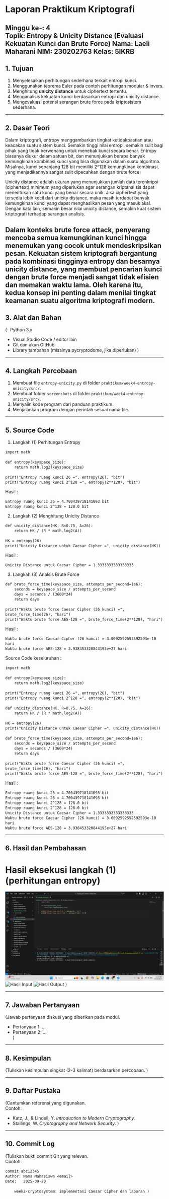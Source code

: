 # Laporan Praktikum Kriptografi
Minggu ke-: 4  
Topik: Entropy & Unicity Distance (Evaluasi Kekuatan Kunci dan Brute Force)
Nama: Laeli Maharani
NIM: 230202763
Kelas: 5IKRB
---

## 1. Tujuan
1. Menyelesaikan perhitungan sederhana terkait entropi kunci.  
2. Menggunakan teorema Euler pada contoh perhitungan modular & invers.  
3. Menghitung **unicity distance** untuk ciphertext tertentu.  
4. Menganalisis kekuatan kunci berdasarkan entropi dan unicity distance.  
5. Mengevaluasi potensi serangan brute force pada kriptosistem sederhana.  
---

## 2. Dasar Teori
Dalam kriptografi, entropy menggambarkan tingkat ketidakpastian atau keacakan suatu sistem kunci. Semakin tinggi nilai entropi, semakin sulit bagi pihak yang tidak berwenang untuk menebak kunci secara benar. Entropy biasanya diukur dalam satuan bit, dan menunjukkan berapa banyak kemungkinan kombinasi kunci yang bisa digunakan dalam suatu algoritma. Misalnya, kunci sepanjang 128 bit memiliki 2^128 kemungkinan kombinasi, yang menjadikannya sangat sulit dipecahkan dengan brute force.

Unicity distance adalah ukuran yang menunjukkan jumlah data terenkripsi (ciphertext) minimum yang diperlukan agar serangan kriptanalisis dapat menentukan satu kunci yang benar secara unik. Jika ciphertext yang tersedia lebih kecil dari unicity distance, maka masih terdapat banyak kemungkinan kunci yang dapat menghasilkan pesan yang masuk akal. Dengan kata lain, semakin besar nilai unicity distance, semakin kuat sistem kriptografi terhadap serangan analisis.

Dalam konteks brute force attack, penyerang mencoba semua kemungkinan kunci hingga menemukan yang cocok untuk mendeskripsikan pesan. Kekuatan sistem kriptografi bergantung pada kombinasi tingginya entropy dan besarnya unicity distance, yang membuat pencarian kunci dengan brute force menjadi sangat tidak efisien dan memakan waktu lama. Oleh karena itu, kedua konsep ini penting dalam menilai tingkat keamanan suatu algoritma kriptografi modern.
---

## 3. Alat dan Bahan
(- Python 3.x  
- Visual Studio Code / editor lain  
- Git dan akun GitHub  
- Library tambahan (misalnya pycryptodome, jika diperlukan)  )

---

## 4. Langkah Percobaan

1. Membuat file `entropy-unicity.py` di folder `praktikum/week4-entropy-unicity/src/`.
2. Membuat folder `screenshots` di folder `praktikum/week4-entropy-unicity/src/`.
2. Menyalin kode program dari panduan praktikum.
3. Menjalankan program dengan perintah sesuai nama file.

---

## 5. Source Code
1. Langkah (1) Perhitungan Entropy
```
import math

def entropy(keyspace_size):
    return math.log2(keyspace_size)

print("Entropy ruang kunci 26 =", entropy(26), "bit")
print("Entropy ruang kunci 2^128 =", entropy(2**128), "bit")
```
Hasil :
```
Entropy ruang kunci 26 = 4.700439718141093 bit
Entropy ruang kunci 2^128 = 128.0 bit
```

2. Langkah (2) Menghitung Unicity Distance
```
def unicity_distance(HK, R=0.75, A=26):
    return HK / (R * math.log2(A))

HK = entropy(26)
print("Unicity Distance untuk Caesar Cipher =", unicity_distance(HK))
```
Hasil :
```
Unicity Distance untuk Caesar Cipher = 1.3333333333333333
```

3. Langkah (3) Analsis Brute Force
```
def brute_force_time(keyspace_size, attempts_per_second=1e6):
    seconds = keyspace_size / attempts_per_second
    days = seconds / (3600*24)
    return days

print("Waktu brute force Caesar Cipher (26 kunci) =", brute_force_time(26), "hari")
print("Waktu brute force AES-128 =", brute_force_time(2**128), "hari")
```
Hasil :
```
Waktu brute force Caesar Cipher (26 kunci) = 3.0092592592592593e-10 hari
Waktu brute force AES-128 = 3.938453320844195e+27 hari
```

Source Code keseluruhan :
```
import math

def entropy(keyspace_size):
    return math.log2(keyspace_size)

print("Entropy ruang kunci 26 =", entropy(26), "bit")
print("Entropy ruang kunci 2^128 =", entropy(2**128), "bit")

def unicity_distance(HK, R=0.75, A=26):
    return HK / (R * math.log2(A))

HK = entropy(26)
print("Unicity Distance untuk Caesar Cipher =", unicity_distance(HK))

def brute_force_time(keyspace_size, attempts_per_second=1e6):
    seconds = keyspace_size / attempts_per_second
    days = seconds / (3600*24)
    return days

print("Waktu brute force Caesar Cipher (26 kunci) =", brute_force_time(26), "hari")
print("Waktu brute force AES-128 =", brute_force_time(2**128), "hari")
```
Hasil :
```
Entropy ruang kunci 26 = 4.700439718141093 bit
Entropy ruang kunci 26 = 4.700439718141093 bit
Entropy ruang kunci 2^128 = 128.0 bit
Entropy ruang kunci 2^128 = 128.0 bit
Unicity Distance untuk Caesar Cipher = 1.3333333333333333
Waktu brute force Caesar Cipher (26 kunci) = 3.0092592592592593e-10 hari
Waktu brute force AES-128 = 3.938453320844195e+27 hari
```

---

## 6. Hasil dan Pembahasan
# Hasil eksekusi langkah (1) (perhitungan entropy)
![Hasil Eksekusi](screenshots/L1-perhitungan-entropy.png)
![Hasil Input](screenshots/input.png)
![Hasil Output](screenshots/output.png)
)

---

## 7. Jawaban Pertanyaan
(Jawab pertanyaan diskusi yang diberikan pada modul.  
- Pertanyaan 1: …  
- Pertanyaan 2: …  
)
---

## 8. Kesimpulan
(Tuliskan kesimpulan singkat (2–3 kalimat) berdasarkan percobaan.  )

---

## 9. Daftar Pustaka
(Cantumkan referensi yang digunakan.  
Contoh:  
- Katz, J., & Lindell, Y. *Introduction to Modern Cryptography*.  
- Stallings, W. *Cryptography and Network Security*.  )

---

## 10. Commit Log
(Tuliskan bukti commit Git yang relevan.  
Contoh:
```
commit abc12345
Author: Nama Mahasiswa <email>
Date:   2025-09-20

    week2-cryptosystem: implementasi Caesar Cipher dan laporan )
```
